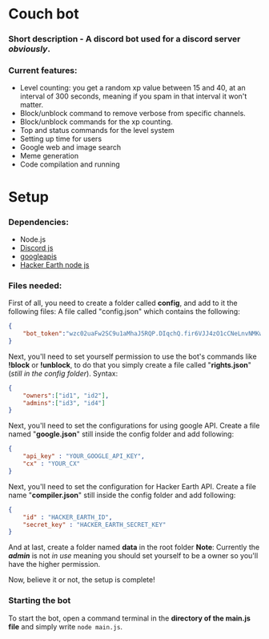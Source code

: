 # Couch bot
### Short description - A discord bot used for a discord server *obviously*.
### Current features:
* Level counting: you get a random xp value between 15 and 40, at an interval of 300 seconds, meaning if you spam in that interval it won't matter.
* Block/unblock command to remove verbose from specific channels.
* Block/unblock commands for the xp counting.
* Top and status commands for the level system
* Setting up time for users
* Google web and image search
* Meme generation
* Code compilation and running
# Setup
### Dependencies:
* Node.js
* [Discord js](https://github.com/hydrabolt/discord.js)
* [googleapis](https://github.com/google/google-api-nodejs-client/)
* [Hacker Earth node js](https://github.com/tarungarg546/HackerEarth-node)
### Files needed:
First of all, you need to create a folder called **config**, and add to it the following files:
A file called "config.json" which contains the following:
```json
{ 
    "bot_token":"wzc02uaFw2SC9u1aMhaJ5RQP.DIqchQ.fir6VJJ4zO1cCNeLnvNMKwW9yCY"
}
```

Next, you'll need to set yourself permission to use the bot's commands like __!block__ or __!unblock__, to do that you simply create a file called "**rights.json**"(*still in the config folder*). Syntax:

```json
{
	"owners":["id1", "id2"],
	"admins":["id3", "id4"]
}
```

Next, you'll need to set the configurations for using google API. Create a file named "**google.json**" still inside the config folder and add following:

```json
{
	"api_key" : "YOUR_GOOGLE_API_KEY",
    "cx" : "YOUR_CX"
}
```

Next, you'll need to set the configuration for Hacker Earth API. Create a file name "**compiler.json**" still inside the config folder and add following:

```json
{
	"id" : "HACKER_EARTH_ID",
	"secret_key" : "HACKER_EARTH_SECRET_KEY"
}
```

 And at last, create a folder named **data** in the root folder
__Note__: Currently the ***admin*** is not *in use* meaning you should set yourself to be a owner so you'll have the higher permission.

Now, believe it or not, the setup is complete!
### Starting the bot
To start the bot, open a command terminal in the **directory of the main.js file** and simply write ```node main.js```.
